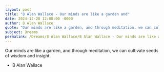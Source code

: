 ```yaml
---
layout: post
title: "B Alan Wallace - Our minds are like a garden and"
date: 2024-12-28 12:00:00 -0000
author: B Alan Wallace
quote: "Our minds are like a garden, and through meditation, we can cultivate seeds of wisdom and insight."
subject: Dreams
permalink: /Dreams/B Alan Wallace/B Alan Wallace - Our minds are like a garden and
---
```


Our minds are like a garden, and through meditation, we can cultivate seeds of wisdom and insight.

- B Alan Wallace
